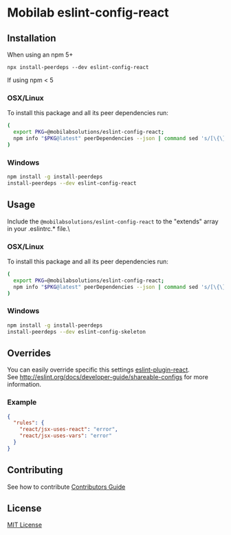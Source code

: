 # Mobilab eslint-config-react

## Installation

When using an npm 5+

`npx install-peerdeps --dev eslint-config-react`

If using npm < 5

### OSX/Linux

To install this package and all its peer dependencies run:

```bash
(
  export PKG=@mobilabsolutions/eslint-config-react;
  npm info "$PKG@latest" peerDependencies --json | command sed 's/[\{\},]//g ; s/: /@/g' | xargs npm install --save-dev "$PKG@latest"
)
```

### Windows

```bash
npm install -g install-peerdeps
install-peerdeps --dev eslint-config-react
```

## Usage

Include the `@mobilabsolutions/eslint-config-react` to the "extends" array in your .eslintrc.\* file.\

### OSX/Linux

To install this package and all its peer dependencies run:

```bash
(
  export PKG=@mobilabsolutions/eslint-config-react;
  npm info "$PKG@latest" peerDependencies --json | command sed 's/[\{\},]//g ; s/: /@/g' | xargs npm install --save-dev "$PKG@latest"
)
```

### Windows

```bash
npm install -g install-peerdeps
install-peerdeps --dev eslint-config-skeleton
```

## Overrides

You can easily override specific this settings [eslint-plugin-react](https://github.com/yannickcr/eslint-plugin-react).\
See http://eslint.org/docs/developer-guide/shareable-configs for more information.

### Example

```json
{
  "rules": {
    "react/jsx-uses-react": "error",
    "react/jsx-uses-vars": "error"
  }
}
```

## Contributing
See how to contribute [Contributors Guide](./../../CONTRIBUTING.md)

## License
[MIT License](./../../LICENSE.md)
